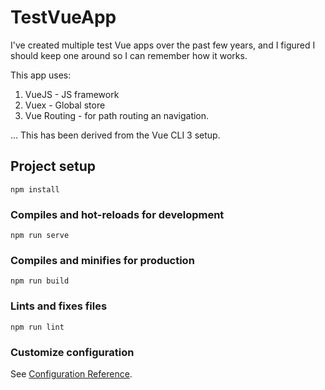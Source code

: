 # TestVueApp

I've created multiple test Vue apps over the past few years, and I figured I should keep one around so I can remember how it works.

This app uses:
1. VueJS - JS framework
2. Vuex - Global store
3. Vue Routing - for path routing an navigation. 

... This has been derived from the Vue CLI 3 setup. 

## Project setup
```
npm install
```

### Compiles and hot-reloads for development
```
npm run serve
```

### Compiles and minifies for production
```
npm run build
```

### Lints and fixes files
```
npm run lint
```

### Customize configuration
See [Configuration Reference](https://cli.vuejs.org/config/).
